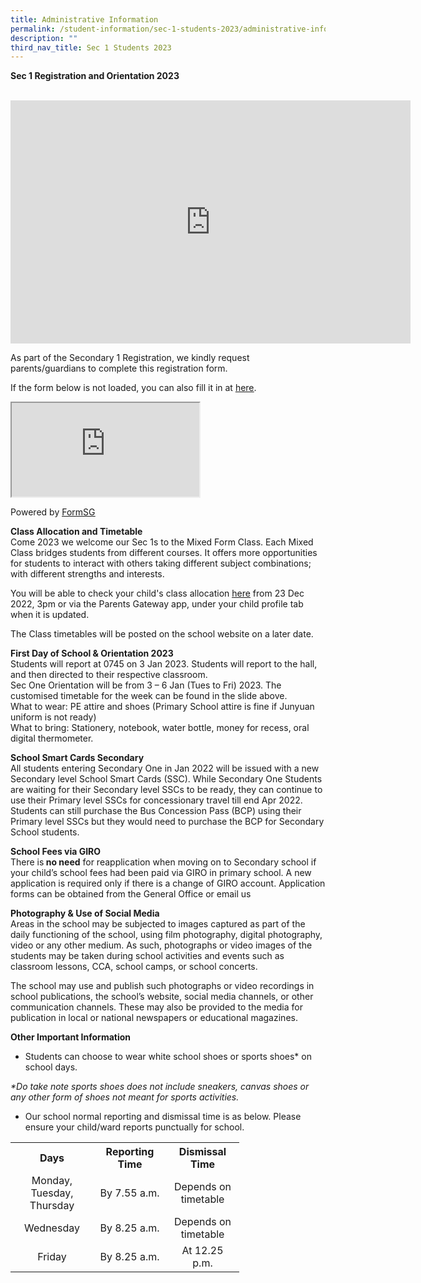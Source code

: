 ```yaml
---
title: Administrative Information
permalink: /student-information/sec-1-students-2023/administrative-information/
description: ""
third_nav_title: Sec 1 Students 2023
---
```


<p><strong>Sec 1 Registration and Orientation 2023</strong></p>
<p><br /><iframe src="https://docs.google.com/presentation/d/e/2PACX-1vR0NCNOHO5d0Od3_E5SkvV-LV5E29ktzJO7d34A3F6tYuXq3hXkcSzgU6SzspksuwfMilSxnqoO_Vm0/embed?start=false&amp;loop=false&amp;delayms=3000" width="640" height="389" frameborder="0" allowfullscreen="allowfullscreen" data-mce-fragment="1"></iframe></p>
<p>As part of the Secondary 1 Registration, we kindly request parents/guardians to complete this registration form.</p>
<p>If the form below is not loaded, you can also fill it in at&nbsp;<a href="https://form.gov.sg/5fc9c6d7ccebe00011efb6f8"><u>here</u></a>.</p>
<p><iframe src="https://form.gov.sg/5fc9c6d7ccebe00011efb6f8" data-mce-fragment="1"></iframe></p>
<p>Powered by&nbsp;<a href="https://form.gov.sg/"><u>FormSG</u></a></p>
<p><strong>Class Allocation and Timetable</strong><br />Come 2023 we welcome our Sec 1s to the Mixed Form Class. Each Mixed Class bridges students from different courses. It offers more opportunities for students to interact with others taking different subject combinations; with different strengths and interests.&nbsp;</p>
<p>You will be able to check your child's class allocation&nbsp;<a href="https://script.google.com/macros/s/AKfycbzTqFanN55xJRtHBsoQUoLxjxaXizEjvlnSjjtlW3mquKSsTA0wi4aGwqsvchuQLdfLBA/exec" target="_blank" rel="noopener"><u>here</u></a>&nbsp;from 23 Dec 2022, 3pm or via the Parents Gateway app, under your child profile tab when it is updated.&nbsp;</p>
<p>The Class timetables will be posted on the school website on a later date.</p>

<p><strong>First Day of School &amp; Orientation 2023</strong><br />Students will report at 0745 on 3 Jan 2023. Students will report to the hall, and then directed to their respective classroom.<br />Sec One Orientation will be from 3 &ndash; 6 Jan (Tues to Fri) 2023. The customised timetable for the week can be found in the slide above.<br />What to wear: PE attire and shoes (Primary School attire is fine if Junyuan uniform is not ready)<br />What to bring: Stationery, notebook, water bottle, money for recess, oral digital thermometer.</p>

<p><strong>School Smart Cards Secondary</strong><br>All students entering Secondary One in Jan 2022 will be issued with a new Secondary level School Smart Cards (SSC). While Secondary One Students are waiting for their Secondary level SSCs to be ready, they can continue to use their Primary level SSCs for concessionary travel till end Apr 2022. Students can still purchase the Bus Concession Pass (BCP) using their Primary level SSCs but they would need to purchase the BCP for Secondary School students.<strong><br /></strong></p>

<p><strong>School Fees via GIRO</strong><br>There is<strong> no need</strong> for reapplication when moving on to Secondary school if your child&rsquo;s school fees had been paid via GIRO in primary school. A new application is required only if there is a change of GIRO account. Application forms can be obtained from the General Office or email us<strong><br /></strong></p>

<p><strong>Photography &amp; Use of Social Media</strong><br>Areas in the school may be subjected to images captured as part of the daily functioning of the school, using film photography, digital photography, video or any other medium. As such, photographs or video images of the students may be taken during school activities and events such as classroom lessons, CCA, school camps, or school concerts.&nbsp;</p>
<p>The school may use and publish such photographs or video recordings in school publications, the school&rsquo;s website, social media channels, or other communication channels. These may also be provided to the media for publication in local or national newspapers or educational magazines.</p>
<p><strong>Other Important Information</strong></p>
<ul>
<li>Students can choose to wear white school shoes or sports shoes* on school days.</li>
</ul>
<p><em>*Do take note sports shoes does not include sneakers, canvas shoes or any other form of shoes not meant for sports activities.</em></p>
<ul>
<li>Our school normal reporting and dismissal time is as below. Please ensure your child/ward reports punctually for school.</li>
</ul>
<table>
<tbody>
<tr>
<th style="text-align: center;" width="117">Days</th>
<th style="text-align: center;" width="100">Reporting Time</th>
<th style="text-align: center;" width="101">Dismissal Time</th>
</tr>
<tr>
<td style="text-align: center;" width="117">Monday, Tuesday, Thursday</td>
<td style="text-align: center;" width="100">By 7.55 a.m.</td>
<td style="text-align: center;" width="101">Depends on timetable</td>
</tr>
<tr>
<td style="text-align: center;" width="117">Wednesday</td>
<td style="text-align: center;" width="100">By 8.25 a.m.</td>
<td style="text-align: center;" width="101">Depends on timetable</td>
</tr>
<tr>
<td style="text-align: center;" width="117">Friday</td>
<td style="text-align: center;" width="100">By 8.25 a.m.</td>
<td style="text-align: center;" width="101">At 12.25 p.m.</td>
</tr>
</tbody>
</table>